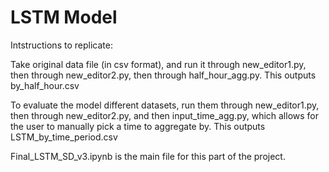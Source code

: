 # LSTM Model

Intstructions to replicate:

Take original data file (in csv format), and run it through new_editor1.py, then through new_editor2.py, then through half_hour_agg.py. This outputs by_half_hour.csv

To evaluate the model different datasets, run them through new_editor1.py, then through new_editor2.py, and then input_time_agg.py, which allows for the user to manually pick a time to aggregate by. This outputs LSTM_by_time_period.csv

Final_LSTM_SD_v3.ipynb is the main file for this part of the project.
